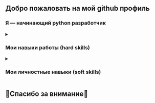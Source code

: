 [//]: # (----------HEADER----------)
## Добро пожаловать на мой github профиль

### Я — начинающий python разработчик
[//]: # (----------END HEADER----------)



[//]: # (----------HARD SKILLS----------)
<details>
  <summary>
    <h3>
      Мои навыки работы (hard skills)
    </h3>
  </summary>
  
  ### 💻 Технологии
  
  | Backend | Frontend |
  |:------------------:|:------------------:|
  | <img src="https://github.com/devicons/devicon/blob/master/icons/sqlite/sqlite-original.svg" title="sqlte3" alt="sqlte3" width="40" height="40"/>|  Some text  |
  | <img src="img/sqlitebrowser.svg" title="db browser" alt="db browser" width="40" height="40"/> | And another text |
  
  ### 🛠 Инструменты

 </details>
 
[//]: # (----------HARD SKILLS----------)



[//]: # (----------SOFT SKILLS----------)
<details>
  <summary>
    <h3>
      Мои личностные навыки (soft skills)
    </h3>
  </summary>
 </details>
 
[//]: # (----------SOFT SKILLS----------)



[//]: # (----------END----------)

## 🙏Спасибо за внимание🙏

[//]: # (----------END----------)
